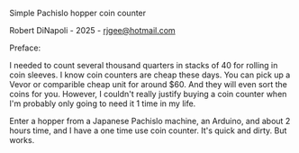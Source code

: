 Simple Pachislo hopper coin counter

Robert DiNapoli  - 2025 -  rjgee@hotmail.com



Preface:

I needed to count several thousand quarters in stacks of 40 for rolling in coin sleeves. I know coin counters are cheap these days. You can pick up a Vevor or comparible cheap unit for around $60. And they will even sort the coins for you. However, I couldn't really justify buying a coin counter when I'm probably only going to need it 1 time in my life.

Enter a hopper from a Japanese Pachislo machine,  an Arduino, and about 2 hours time, and I have a one time use coin counter. It's quick and dirty. But works.
